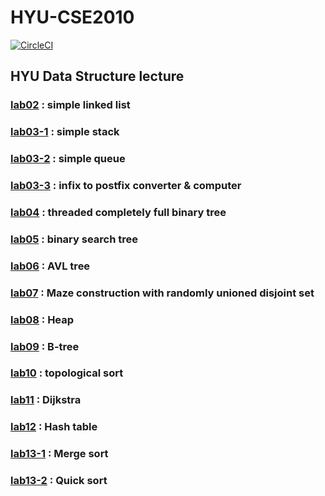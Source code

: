 # HYU-CSE2010
[![CircleCI](https://circleci.com/gh/doras/HYU-CSE2010.svg?style=svg)](https://circleci.com/gh/doras/HYU-CSE2010)

## HYU Data Structure lecture

### [lab02](./lab2/p2.c) : simple linked list
### [lab03-1](./lab3-1/p3-1.c) : simple stack
### [lab03-2](./lab3-2/p3-2.c) : simple queue
### [lab03-3](./lab3-3/p3-3.c) : infix to postfix converter & computer
### [lab04](./lab4/p4.c) : threaded completely full binary tree

### [lab05](./lab5/p5.c) : binary search tree
### [lab06](./lab6/p6.c) : AVL tree
### [lab07](./lab7/p7.c) : Maze construction with randomly unioned disjoint set
### [lab08](./lab8/p8.c) : Heap
### [lab09](./lab9/p9.c) : B-tree
### [lab10](./lab10/p10.c) : topological sort
### [lab11](./lab11/p11.c) : Dijkstra
### [lab12](./lab12/p12.c) : Hash table
### [lab13-1](./lab13/p13_1.c) : Merge sort
### [lab13-2](./lab13/p13_2.c) : Quick sort